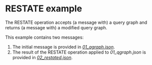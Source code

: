# RESTATE example

The RESTATE operation accepts (a message with) a query graph and returns (a message with) a modified query graph.

This example contains two messages:

1. The initial message is provided in [_01\_qgraph.json_](messages/01\_qgraph.json).
1. The result of the RESTATE operation applied to _01\_qgraph.json_ is provided in [_02\_restated.json_](messages/02\_restated.json).
